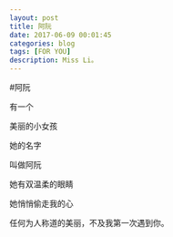 ```yaml
---
layout: post
title: 阿阮
date: 2017-06-09 00:01:45
categories: blog
tags: [FOR YOU]
description: Miss Li。
---
```



#阿阮

有一个

美丽的小女孩

她的名字

叫做阿阮

她有双温柔的眼睛

她悄悄偷走我的心


任何为人称道的美丽，不及我第一次遇到你。